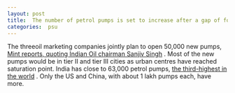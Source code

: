 ```yaml
---
layout: post
title:  The number of petrol pumps is set to increase after a gap of four years  
categories:  psu
---
```

The threeoil marketing companies jointly plan to open 50,000 new pumps, [Mint reports, quoting Indian Oil chairman Sanjiv Singh](https://www.livemint.com/Companies/k1WESAM3jT5wZLwGWumBWN/Oil-companies-to-set-up-50000-fuel-outlets-in-three-years.html) . Most of the new pumps would be in tier II and tier III cities as urban centres have reached saturation point. India has close to 63,000 petrol pumps, [the third-highest in the world](https://timesofindia.indiatimes.com/business/india-business/more-than-60000-petrol-pumps-in-india-45-jump-in-6-years/articleshow/61848964.cms) . Only the US and China, with about 1 lakh pumps each, have more.